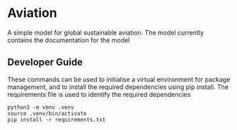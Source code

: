 # Aviation

A simple model for global sustainable aviation. The model currently contains the documentation for the model

## Developer Guide

These commands can be used to initialise a virtual environment for package management, and to install the required dependencies using pip install. The requirements file is used to identify the required dependencies

```
python3 -m venv .venv
source .venv/bin/activate
pip install -r requirements.txt
```
